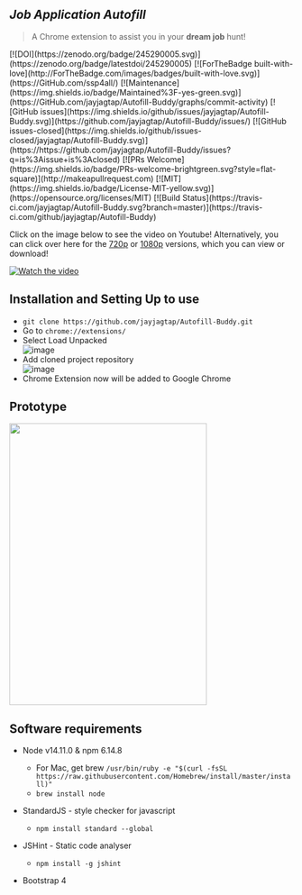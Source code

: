 <p align=center>
    <h2><I> Job Application Autofill </I></h2>
    <blockquote>A Chrome extension to assist you in your <b>dream job</b> hunt!</blockquote>
[![DOI](https://zenodo.org/badge/245290005.svg)](https://zenodo.org/badge/latestdoi/245290005)
[![ForTheBadge built-with-love](http://ForTheBadge.com/images/badges/built-with-love.svg)](https://GitHub.com/ssp4all/)
[![Maintenance](https://img.shields.io/badge/Maintained%3F-yes-green.svg)](https://GitHub.com/jayjagtap/Autofill-Buddy/graphs/commit-activity) 
[![GitHub issues](https://img.shields.io/github/issues/jayjagtap/Autofill-Buddy.svg)](https://github.com/jayjagtap/Autofill-Buddy/issues/) [![GitHub issues-closed](https://img.shields.io/github/issues-closed/jayjagtap/Autofill-Buddy.svg)](https://https://github.com/jayjagtap/Autofill-Buddy/issues?q=is%3Aissue+is%3Aclosed) [![PRs Welcome](https://img.shields.io/badge/PRs-welcome-brightgreen.svg?style=flat-square)](http://makeapullrequest.com) [![MIT](https://img.shields.io/badge/License-MIT-yellow.svg)](https://opensource.org/licenses/MIT)
[![Build Status](https://travis-ci.com/jayjagtap/Autofill-Buddy.svg?branch=master)](https://travis-ci.com/github/jayjagtap/Autofill-Buddy)


Click on the image below to see the video on Youtube! 
Alternatively, you can click over here for the [720p](https://drive.google.com/file/d/1MLowTYHlZKbeY0d82yjHUKPnBAssRBA5/view?usp=sharing) or [1080p](https://drive.google.com/file/d/1OxoCkMK3PhX8sMYNUHoRRzcCfGae-zqU/view?usp=sharing) versions, which you can view or download!

</p>

[![Watch the video](https://raw.githubusercontent.com/jayjagtap/Autofill-Buddy/master/video/thumbnail.png)](https://youtu.be/BZmXUMSAnfc)

## Installation and Setting Up to use

- ```git clone https://github.com/jayjagtap/Autofill-Buddy.git```
- Go to ```chrome://extensions/```
- Select Load Unpacked  
![image](https://github.com/jayjagtap/Autofill-Buddy/blob/master/Resources/Images/load_unpack_demo.jpg)
- Add cloned project repository  
![image](https://github.com/jayjagtap/Autofill-Buddy/blob/master/Resources/Images/select-folder_demo.jpg)
- Chrome Extension now will be added to Google Chrome




## Prototype

<img src="https://raw.githubusercontent.com/jayjagtap/Autofill-Buddy/master/video/prototype-1.png" height="500px" width="350px"/>




## Software requirements
- Node v14.11.0 & npm 6.14.8
    - For Mac, get brew
    `/usr/bin/ruby -e "$(curl -fsSL https://raw.githubusercontent.com/Homebrew/install/master/install)"`
    - `brew install node`

- StandardJS - style checker for javascript
    - `npm install standard --global`

- JSHint - Static code analyser
    - `npm install -g jshint`
- Bootstrap 4
